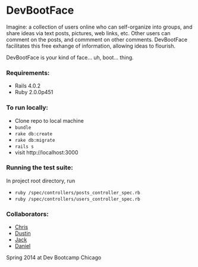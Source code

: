 # DevBootFace

Imagine: a collection of users online who can self-organize into groups, and share ideas via text posts, pictures, web links, etc. Other users can comment on the posts, and commment on other comments. DevBootFace facilitates this free exhange of information, allowing ideas to flourish.

DevBootFace is your kind of face... uh, boot... thing.

### Requirements:
- Rails 4.0.2
- Ruby 2.0.0p451

### To run locally:
- Clone repo to local machine
- `bundle`
- `rake db:create`
- `rake db:migrate`
- `rails s`
- visit http://localhost:3000

### Running the test suite:
In project root directory, run
- `ruby /spec/controllers/posts_controller_spec.rb`
- `ruby /spec/controllers/users_controller_spec.rb`

### Collaborators:
- [Chris](https://github.com/cprater)
- [Dustin](https://github.com/dustincfox)
- [Jack](https://github.com/jdubnicek)
- [Daniel](https://github.com/dandydanny)

Spring 2014 at Dev Bootcamp Chicago

